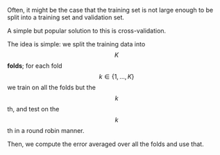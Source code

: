 
Often, it might be the case that the training set is
not large enough to be split into a training set and
validation set.

A simple but popular solution to this is cross-validation.

The idea is simple: we split the training data into $$K$$ __folds__; for each fold $$k \in \{1, \dots, K\}$$
we train on all the folds but the $$k$$th, and test on the $$k$$th in a round robin manner.

Then, we compute the error averaged over all the folds and use that.
